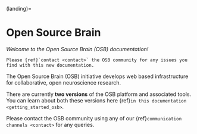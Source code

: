 (landing)=
# Open Source Brain

*Welcome to the Open Source Brain (OSB) documentation!*

```{admonition} **Note:** The OSB documentation is currently being restructured and significantly updated.
Please {ref}`contact <contact>` the OSB community for any issues you find with this new documentation.
```
The Open Source Brain (OSB) initiative develops web based infrastructure for collaborative, open neuroscience research.

There are currently **two versions** of the OSB platform and associated tools.
You can learn about both these versions here {ref}`in this documentation <getting_started_osb>`.

Please contact the OSB community using any of our {ref}`communication channels <contact>` for any queries.
